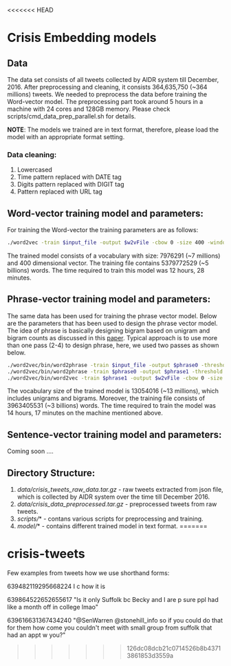 <<<<<<< HEAD
# Crisis Embedding models

## Data
The data set consists of all tweets collected by AIDR system till December, 2016. After preprocessing and cleaning, it consists 364,635,750 (~364 millions) tweets. We needed to preprocess the data before training the Word-vector model. The preprocessing part took around 5 hours in a machine with 24 cores and 128GB memory. Please check scripts/cmd_data_prep_parallel.sh for details.

**NOTE**: The models we trained are in text format, therefore, please load the model with an appropriate format setting.

### Data cleaning:
1. Lowercased
2. Time pattern replaced with  DATE tag
3. Digits pattern replaced with  DIGIT tag    
4. Pattern replaced with  URL tag    



## Word-vector training model and parameters:
For training the Word-vector the training parameters are as follows:

```sh
./word2vec -train $input_file -output $w2vFile -cbow 0 -size 400 -window 5 -alpha 0.025 -negative 5 -hs 1 -sample 1e-4 -threads 24 -binary 0 -iter 15 -min-count 5 -save-vocab $vocabFile
```
The trained model consists of a vocabulary with size: 7976291 (~7 millions) and 400 dimensional vector. The training file contains 5379772529 (~5 billions) words.
The time required to train this model was 12 hours, 28 minutes.


## Phrase-vector training model and parameters:
The same data has been used for training the phrase vector model. Below are the parameters that has been used to design the phrase vector model. The idea of phrase is basically designing bigram based on unigram and bigram counts as discussed in this [paper](https://papers.nips.cc/paper/5021-distributed-representations-of-words-and-phrases-and-their-compositionality.pdf). Typical approach is to use more than one pass (2-4) to design phrase, here, we used two passes as shown below.  

```sh
./word2vec/bin/word2phrase -train $input_file -output $phrase0 -threshold 100 -debug 2
./word2vec/bin/word2phrase -train $phrase0 -output $phrase1 -threshold 50 -debug 2
./word2vec/bin/word2vec -train $phrase1 -output $w2vFile -cbow 0 -size 300 -window 5 -alpha 0.025 -negative 5 -hs 1 -sample 1e-4 -threads 40 -binary 0 -iter 15 -min-count 5 -save-vocab $vocabFile
```
The vocabulary size of the trained model is 13054016 (~13 millions), which includes unigrams and bigrams. Moreover, the training file consists of 3963405531 (~3 billions) words. The time required to train the model was 14 hours, 17 minutes on the machine mentioned above.

## Sentence-vector training model and parameters:
Coming soon ....



## Directory Structure:
1. *data/crisis_tweets_raw_data.tar.gz* - raw tweets extracted from json file, which is collected by AIDR system over the time till December 2016.
2. *data/crisis_data_preprocessed.tar.gz* - preprocessed tweets from raw tweets.
3. *scripts/** - contans various scripts for preprocessing and training.
4. *model/** - contains different trained model in text format.
=======
# crisis-tweets

Few examples from tweets how we use shorthand forms:



639482119295668224
I c how it is

639864522652655617	"Is it only Suffolk bc Becky and I are p sure ppl had like a month off in college lmao"	


639616631367434240	"@SenWarren @stonehill_info so if you could do that for them how come you couldn't meet with small group from suffolk that had an appt w you?"

>>>>>>> 126dc08dcb21c0714526b8b43713861853d3559a
